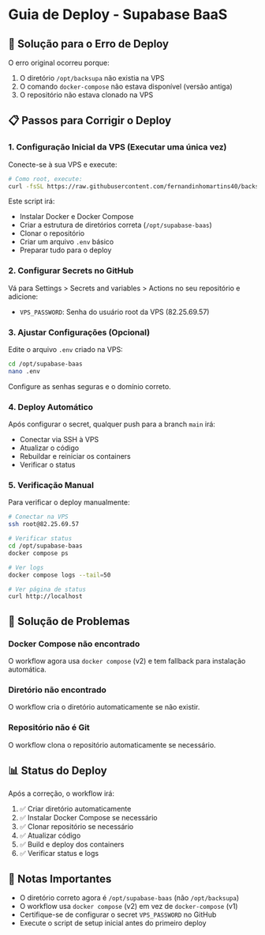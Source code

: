# Guia de Deploy - Supabase BaaS

## 🚀 Solução para o Erro de Deploy

O erro original ocorreu porque:
1. O diretório `/opt/backsupa` não existia na VPS
2. O comando `docker-compose` não estava disponível (versão antiga)
3. O repositório não estava clonado na VPS

## 📋 Passos para Corrigir o Deploy

### 1. Configuração Inicial da VPS (Executar uma única vez)

Conecte-se à sua VPS e execute:

```bash
# Como root, execute:
curl -fsSL https://raw.githubusercontent.com/fernandinhomartins40/backsupa/main/scripts/deploy/first-time-setup.sh | bash
```

Este script irá:
- Instalar Docker e Docker Compose
- Criar a estrutura de diretórios correta (`/opt/supabase-baas`)
- Clonar o repositório
- Criar um arquivo `.env` básico
- Preparar tudo para o deploy

### 2. Configurar Secrets no GitHub

Vá para Settings > Secrets and variables > Actions no seu repositório e adicione:

- `VPS_PASSWORD`: Senha do usuário root da VPS (82.25.69.57)

### 3. Ajustar Configurações (Opcional)

Edite o arquivo `.env` criado na VPS:

```bash
cd /opt/supabase-baas
nano .env
```

Configure as senhas seguras e o domínio correto.

### 4. Deploy Automático

Após configurar o secret, qualquer push para a branch `main` irá:
- Conectar via SSH à VPS
- Atualizar o código
- Rebuildar e reiniciar os containers
- Verificar o status

### 5. Verificação Manual

Para verificar o deploy manualmente:

```bash
# Conectar na VPS
ssh root@82.25.69.57

# Verificar status
cd /opt/supabase-baas
docker compose ps

# Ver logs
docker compose logs --tail=50

# Ver página de status
curl http://localhost
```

## 🔧 Solução de Problemas

### Docker Compose não encontrado
O workflow agora usa `docker compose` (v2) e tem fallback para instalação automática.

### Diretório não encontrado
O workflow cria o diretório automaticamente se não existir.

### Repositório não é Git
O workflow clona o repositório automaticamente se necessário.

## 📊 Status do Deploy

Após a correção, o workflow irá:
1. ✅ Criar diretório automaticamente
2. ✅ Instalar Docker Compose se necessário
3. ✅ Clonar repositório se necessário
4. ✅ Atualizar código
5. ✅ Build e deploy dos containers
6. ✅ Verificar status e logs

## 📝 Notas Importantes

- O diretório correto agora é `/opt/supabase-baas` (não `/opt/backsupa`)
- O workflow usa `docker compose` (v2) em vez de `docker-compose` (v1)
- Certifique-se de configurar o secret `VPS_PASSWORD` no GitHub
- Execute o script de setup inicial antes do primeiro deploy
